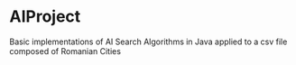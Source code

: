 # AIProject
Basic implementations of AI Search Algorithms in Java applied to a csv file composed of Romanian Cities